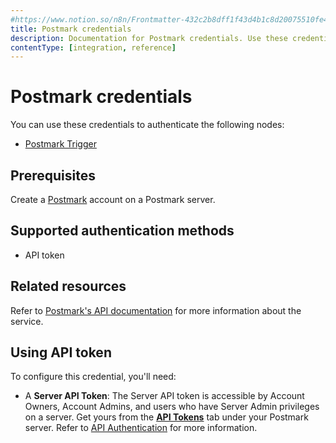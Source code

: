 ```yaml
---
#https://www.notion.so/n8n/Frontmatter-432c2b8dff1f43d4b1c8d20075510fe4
title: Postmark credentials
description: Documentation for Postmark credentials. Use these credentials to authenticate Postmark in n8n, a workflow automation platform.
contentType: [integration, reference]
---
```


# Postmark credentials

You can use these credentials to authenticate the following nodes:

- [Postmark Trigger](/integrations/builtin/trigger-nodes/n8n-nodes-base.postmarktrigger.md)

## Prerequisites

Create a [Postmark](https://postmarkapp.com/) account on a Postmark server.

## Supported authentication methods

- API token

## Related resources

Refer to [Postmark's API documentation](https://postmarkapp.com/developer/api/overview) for more information about the service.

## Using API token

To configure this credential, you'll need:

- A **Server API Token**: The Server API token is accessible by Account Owners, Account Admins, and users who have Server Admin privileges on a server. Get yours from the [**API Tokens**](https://account.postmarkapp.com/api_tokens) tab under your Postmark server. Refer to [API Authentication](https://postmarkapp.com/developer/api/overview#authentication) for more information.
